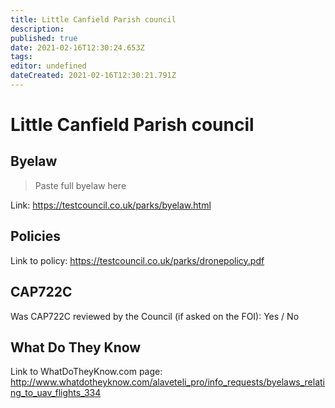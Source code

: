 ```yaml
---
title: Little Canfield Parish council
description: 
published: true
date: 2021-02-16T12:30:24.653Z
tags: 
editor: undefined
dateCreated: 2021-02-16T12:30:21.791Z
---
```


# Little Canfield Parish council


## Byelaw
> Paste full byelaw here

Link:
https://testcouncil.co.uk/parks/byelaw.html

## Policies
Link to policy:
https://testcouncil.co.uk/parks/dronepolicy.pdf

## CAP722C

Was CAP722C reviewed by the Council (if asked on the FOI): Yes / No

## What Do They Know

Link to WhatDoTheyKnow.com page:
http://www.whatdotheyknow.com/alaveteli_pro/info_requests/byelaws_relating_to_uav_flights_334

